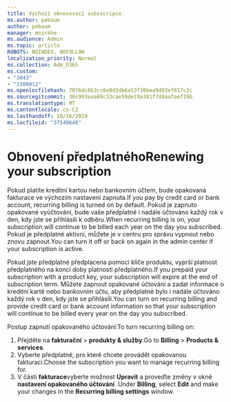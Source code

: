 ```yaml
---
title: Výchozí obnovovací subsscripce
ms.author: pebaum
author: pebaum
manager: mnirkhe
ms.audience: Admin
ms.topic: article
ROBOTS: NOINDEX, NOFOLLOW
localization_priority: Normal
ms.collection: Adm_O365
ms.custom:
- "3043"
- "1500012"
ms.openlocfilehash: 78f6dc6b2cc6e8d3db6a53f38bea9483ef817c2c
ms.sourcegitcommit: 38c993eaa89c33cae59de19a381f7d4aafaef19b
ms.translationtype: MT
ms.contentlocale: cs-CZ
ms.lasthandoff: 10/16/2019
ms.locfileid: "37549648"
---
```

# <a name="renewing-your-subscription"></a><span data-ttu-id="f8c59-102">Obnovení předplatného</span><span class="sxs-lookup"><span data-stu-id="f8c59-102">Renewing your subscription</span></span>

<span data-ttu-id="f8c59-103">Pokud platíte kreditní kartou nebo bankovním účtem, bude opakovaná fakturace ve výchozím nastavení zapnuta.</span><span class="sxs-lookup"><span data-stu-id="f8c59-103">If you pay by credit card or bank account, recurring billing is turned on by default.</span></span> <span data-ttu-id="f8c59-104">Pokud je zapnuto opakované vyúčtování, bude vaše předplatné i nadále účtováno každý rok v den, kdy jste se přihlásili k odběru.</span><span class="sxs-lookup"><span data-stu-id="f8c59-104">When recurring billing is on, your subscription will continue to be billed each year on the day you subscribed.</span></span> <span data-ttu-id="f8c59-105">Pokud je předplatné aktivní, můžete je v centru pro správu vypnout nebo znovu zapnout.</span><span class="sxs-lookup"><span data-stu-id="f8c59-105">You can turn it off or back on again in the admin center if your subscription is active.</span></span>

<span data-ttu-id="f8c59-106">Pokud jste předplatné předplacena pomocí klíče produktu, vyprší platnost předplatného na konci doby platnosti předplatného.</span><span class="sxs-lookup"><span data-stu-id="f8c59-106">If you prepaid your subscription with a product key, your subscription will expire at the end of subscription term.</span></span> <span data-ttu-id="f8c59-107">Můžete zapnout opakované účtování a zadat informace o kreditní kartě nebo bankovním účtu, aby předplatné bylo i nadále účtováno každý rok v den, kdy jste se přihlásili.</span><span class="sxs-lookup"><span data-stu-id="f8c59-107">You can turn on recurring billing and provide credit card or bank account information so that your subscription will continue to be billed every year on the day you subscribed.</span></span>

<span data-ttu-id="f8c59-108">Postup zapnutí opakovaného účtování:</span><span class="sxs-lookup"><span data-stu-id="f8c59-108">To turn recurring billing on:</span></span> 

1. <span data-ttu-id="f8c59-109">Přejděte na **fakturační** > **produkty & služby**.</span><span class="sxs-lookup"><span data-stu-id="f8c59-109">Go to **Billing** > **Products & services**.</span></span>
2. <span data-ttu-id="f8c59-110">Vyberte předplatné, pro které chcete provádět opakovanou fakturaci.</span><span class="sxs-lookup"><span data-stu-id="f8c59-110">Choose the subscription you want to manage recurring billing for.</span></span>
3. <span data-ttu-id="f8c59-111">V části **fakturace**vyberte možnost **Upravit** a proveďte změny v okně **nastavení opakovaného účtování** .</span><span class="sxs-lookup"><span data-stu-id="f8c59-111">Under **Billing**, select **Edit** and make your changes in the **Recurring billing settings** window.</span></span> 